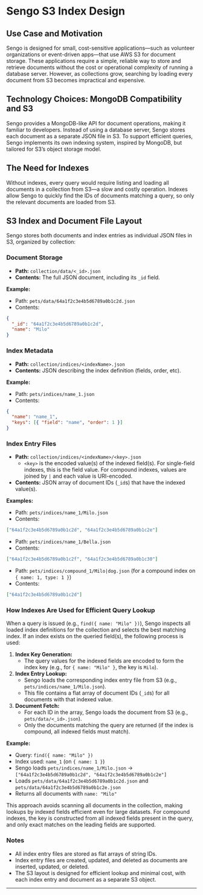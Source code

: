 # Sengo S3 Index Design

## Use Case and Motivation
Sengo is designed for small, cost-sensitive applications—such as volunteer organizations or event-driven apps—that use AWS S3 for document storage. These applications require a simple, reliable way to store and retrieve documents without the cost or operational complexity of running a database server. However, as collections grow, searching by loading every document from S3 becomes impractical and expensive.

## Technology Choices: MongoDB Compatibility and S3
Sengo provides a MongoDB-like API for document operations, making it familiar to developers. Instead of using a database server, Sengo stores each document as a separate JSON file in S3. To support efficient queries, Sengo implements its own indexing system, inspired by MongoDB, but tailored for S3’s object storage model.

## The Need for Indexes
Without indexes, every query would require listing and loading all documents in a collection from S3—a slow and costly operation. Indexes allow Sengo to quickly find the IDs of documents matching a query, so only the relevant documents are loaded from S3.

## S3 Index and Document File Layout
Sengo stores both documents and index entries as individual JSON files in S3, organized by collection:

### Document Storage
- **Path:** `collection/data/<_id>.json`
- **Contents:** The full JSON document, including its `_id` field.

**Example:**
- Path: `pets/data/64a1f2c3e4b5d6789a0b1c2d.json`
- Contents:
```json
{
  "_id": "64a1f2c3e4b5d6789a0b1c2d",
  "name": "Milo"
}
```

### Index Metadata
- **Path:** `collection/indices/<indexName>.json`
- **Contents:** JSON describing the index definition (fields, order, etc).

**Example:**
- Path: `pets/indices/name_1.json`
- Contents:
```json
{
  "name": "name_1",
  "keys": [{ "field": "name", "order": 1 }]
}
```

### Index Entry Files
- **Path:** `collection/indices/<indexName>/<key>.json`
  - `<key>` is the encoded value(s) of the indexed field(s). For single-field indexes, this is the field value. For compound indexes, values are joined by `|` and each value is URI-encoded.
- **Contents:** JSON array of document IDs (`_id`s) that have the indexed value(s).

**Examples:**
- Path: `pets/indices/name_1/Milo.json`
- Contents:
```json
["64a1f2c3e4b5d6789a0b1c2d", "64a1f2c3e4b5d6789a0b1c2e"]
```
- Path: `pets/indices/name_1/Bella.json`
- Contents:
```json
["64a1f2c3e4b5d6789a0b1c2f", "64a1f2c3e4b5d6789a0b1c30"]
```
- Path: `pets/indices/compound_1/Milo|dog.json` (for a compound index on `{ name: 1, type: 1 }`)
- Contents:
```json
["64a1f2c3e4b5d6789a0b1c2d"]
```

### How Indexes Are Used for Efficient Query Lookup

When a query is issued (e.g., `find({ name: "Milo" })`), Sengo inspects all loaded index definitions for the collection and selects the best matching index. If an index exists on the queried field(s), the following process is used:

1. **Index Key Generation:**
   - The query values for the indexed fields are encoded to form the index key (e.g., for `{ name: "Milo" }`, the key is `Milo`).
2. **Index Entry Lookup:**
   - Sengo loads the corresponding index entry file from S3 (e.g., `pets/indices/name_1/Milo.json`).
   - This file contains a flat array of document IDs (`_id`s) for all documents with that indexed value.
3. **Document Fetch:**
   - For each ID in the array, Sengo loads the document from S3 (e.g., `pets/data/<_id>.json`).
   - Only the documents matching the query are returned (if the index is compound, all indexed fields must match).

**Example:**
- Query: `find({ name: "Milo" })`
- Index used: `name_1` (on `{ name: 1 }`)
- Sengo loads `pets/indices/name_1/Milo.json` → `["64a1f2c3e4b5d6789a0b1c2d", "64a1f2c3e4b5d6789a0b1c2e"]`
- Loads `pets/data/64a1f2c3e4b5d6789a0b1c2d.json` and `pets/data/64a1f2c3e4b5d6789a0b1c2e.json`
- Returns all documents with `name: "Milo"`

This approach avoids scanning all documents in the collection, making lookups by indexed fields efficient even for large datasets. For compound indexes, the key is constructed from all indexed fields present in the query, and only exact matches on the leading fields are supported.

### Notes
- All index entry files are stored as flat arrays of string IDs.
- Index entry files are created, updated, and deleted as documents are inserted, updated, or deleted.
- The S3 layout is designed for efficient lookup and minimal cost, with each index entry and document as a separate S3 object.

---

